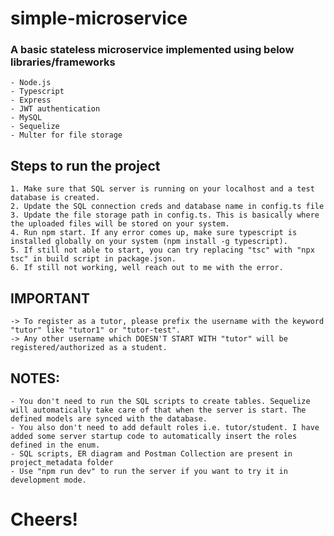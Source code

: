 # simple-microservice

### A basic stateless microservice implemented using below libraries/frameworks
    - Node.js
    - Typescript
    - Express
    - JWT authentication
    - MySQL
    - Sequelize
    - Multer for file storage

## Steps to run the project
    1. Make sure that SQL server is running on your localhost and a test database is created.
    2. Update the SQL connection creds and database name in config.ts file
    3. Update the file storage path in config.ts. This is basically where the uploaded files will be stored on your system.
    4. Run npm start. If any error comes up, make sure typescript is installed globally on your system (npm install -g typescript).
    5. If still not able to start, you can try replacing "tsc" with "npx tsc" in build script in package.json.
    6. If still not working, well reach out to me with the error.

## IMPORTANT
    -> To register as a tutor, please prefix the username with the keyword "tutor" like "tutor1" or "tutor-test".
    -> Any other username which DOESN'T START WITH "tutor" will be registered/authorized as a student.


## NOTES:
    - You don't need to run the SQL scripts to create tables. Sequelize will automatically take care of that when the server is start. The defined models are synced with the database.
    - You also don't need to add default roles i.e. tutor/student. I have added some server startup code to automatically insert the roles defined in the enum.
    - SQL scripts, ER diagram and Postman Collection are present in project_metadata folder
    - Use "npm run dev" to run the server if you want to try it in development mode.

# Cheers!

